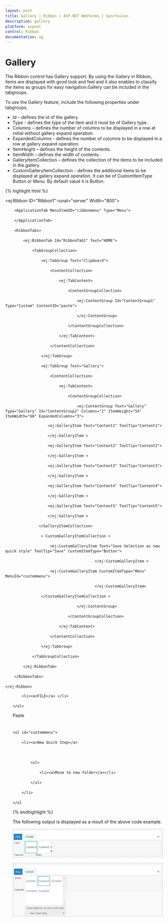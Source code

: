 ```yaml
---
layout: post
title: Gallery | Ribbon | ASP.NET Webforms | Syncfusion
description: gallery
platform: aspnet
control: Ribbon
documentation: ug
---
```


# Gallery

The Ribbon control has Gallery support. By using the Gallery in Ribbon, items are displayed with good look and feel and it also enables to classify the items as groups for easy navigation.Gallery can be included in the tabgroups.

To use the Gallery feature, include the following properties under tabgroups.

* Id – defines the id of the gallery.
* Type - defines the type of the item and it must be of Gallery type.
* Columns – defines the number of columns to be displayed in a row at initial without gallery expand operation.
* ExpandedColumns - defines the number of columns to be displayed in a row at gallery expand operation.
* ItemHeight – defines the height of the  contents.
* ItemWidth – defines the width of contents.
* GalleryItemCollection – defines the collection of the items to be included in the gallery.
* CustomGalleryItemCollection - defines the additional items to be  displayed at gallery expand operation. It can be of CustomItemType Button or Menu. By default value it is Button.

{% highlight html %}

  <ej:Ribbon ID="Ribbon1" runat="server" Width="800">

        <ApplicationTab MenuItemID="ribbonmenu" Type="Menu">

        </ApplicationTab>

        <RibbonTabs>

            <ej:RibbonTab Id="RibbonTab1" Text="HOME">

                <TabGroupCollection>

                    <ej:TabGroup Text="Clipboard">

                        <ContentCollection>

                            <ej:TabContent>

                                <ContentGroupCollection>

                                    <ej:ContentGroup Id="ContentGroup1" Type="Custom" ContentID="paste">

                                    </ej:ContentGroup>

                                </ContentGroupCollection>

                            </ej:TabContent>

                        </ContentCollection>

                    </ej:TabGroup>

                    <ej:TabGroup Text="Gallery">

                        <ContentCollection>

                            <ej:TabContent>

                                <ContentGroupCollection>

                                    <ej:ContentGroup Text="Gallery" Type="Gallery" Id="ContentGroup2" Columns="2" ItemHeight="54" ItemWidth="68" ExpandedColumns="3">

<GalleryItemCollection>

                       <ej:GalleryItem Text="Content1" ToolTip="Content1">

                       </ej:GalleryItem >

                       <ej:GalleryItem Text="Content2" ToolTip="Content2">

                       </ej:GalleryItem >

                       <ej:GalleryItem Text="Content3" ToolTip="Content3">

                       </ej:GalleryItem >

                       <ej:GalleryItem Text="Content4" ToolTip="Content4">

                       </ej:GalleryItem >

                       <ej:GalleryItem Text="Content5" ToolTip="Content5">

                       </ej:GalleryItem >

                   </GalleryItemCollection>

                    < CustomGalleryItemCollection >

                        <ej:CustomGalleryItem Text="Save Selection as new quick style" ToolTip="Save" CustomItemType="Button">

                                            </ej:CustomGalleryItem >

                        <ej:CustomGalleryItem CustomItemType="Menu" MenuId="custommenu">

                                            </ej:CustomGalleryItem>

                    </CustomGalleryItemCollection >

                                    </ej:ContentGroup>

                                </ContentGroupCollection>

                            </ej:TabContent>

                        </ContentCollection>

                    </ej:TabGroup>

                </TabGroupCollection>

            </ej:RibbonTab>

        </RibbonTabs>

    </ej:Ribbon>

<ul id="ribbonmenu">

        <li><a>FILE</a> </li>

    </ul>

<div id="paste" style="height:40px;width:43px;">Paste</div>

    <ul id="custommenu">

        <li><a>New Quick Step</a>



            <ul>

                <li><a>Move to new folder</a></li>

            </ul>

        </li>

    </ul

{% endhighlight %}

The following output is displayed as a result of the above code example.

![](Gallery_images/Gallery_img1.png)


![](Gallery_images/Gallery_img2.png)